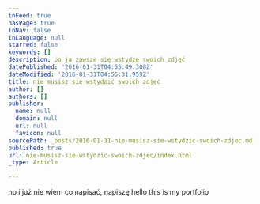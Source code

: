 ```yaml
---
inFeed: true
hasPage: true
inNav: false
inLanguage: null
starred: false
keywords: []
description: bo ja zawsze się wstydzę swoich zdjęć
datePublished: '2016-01-31T04:55:49.308Z'
dateModified: '2016-01-31T04:55:31.959Z'
title: nie musisz się wstydzić swoich zdjęć
author: []
authors: []
publisher:
  name: null
  domain: null
  url: null
  favicon: null
sourcePath: _posts/2016-01-31-nie-musisz-sie-wstydzic-swoich-zdjec.md
published: true
url: nie-musisz-sie-wstydzic-swoich-zdjec/index.html
_type: Article

---
```

no i już nie wiem co napisać, napiszę hello this is my portfolio